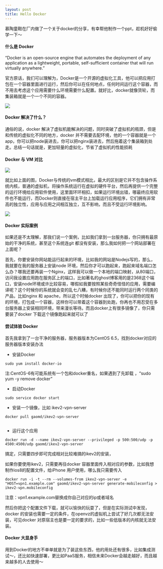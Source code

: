 ```yaml
---
layout: post
title: Hello Docker
---
```


慕陶童鞋在厂内做了一个关于docker的分享，有幸帮他制作一个ppt，趁机好好偷学一下～

#### 什么是 Docker



“Docker is an open-source engine that automates the deployment of 
any application as a lightweight, portable, self-sufficient container
that will run virtually anywhere.” 

官方原话，我们可以理解为，Docker是一个开源的虚拟化工具，他可以把应用打包在一个容器里面进行运行，然后你可以在任何地点，任何时间运行这个容器，而不用去考虑这个应用需要什么环境需要什么配置。就好比，docker就像货轮，而集装箱就是一个一个不同的容器。

![](https://t.alipayobjects.com/images/T1DylhXhtcXXXXXXXX.png)

#### Docker 解决了什么？

通俗的说，docker 解决了虚拟机能解决的问题，同时突破了虚拟机的瓶颈，但是和传统的虚拟化不同的地方，docker 并不需要去配环境，他的一个容器就是一个app，你可以把node装进去，你可以把nginx装进去，然后拖着这个集装箱到处走。总结一句话就是，更加轻量的虚拟化，节省了虚拟机的性能损耗


#### Docker 与 VM 对比

![](https://t.alipayobjects.com/images/T1a4VhXbthXXXXXXXX.png)

就比如上面的图，Docker与传统的vm模式相比，最大的区别是它并不包含操作系统内核，普通的虚拟机，将操作系统运行在虚拟的硬件平台，然后再提供一个完整的运行环境给应用软件使用，这里面环环相扣，如果运行环境出错，哪最终应用软件也不能运行，而Docker则直接在宿主平台上加载运行应用程序，它们拥有非常高的独立性，应用与应用之间相互独立，互不影响，而且不受运行环境影响。

![](https://t.alipayobjects.com/images/T1q44hXbJgXXXXXXXX.png)


#### Docker 实际案例

如果还是不太理解，那我们说一个案例，比如我们拿到一台服务器，你只拥有最原始的干净的系统，甚至这个系统连git 都没有安装，那么我如何把一个网站部署在上面呢？

首先，你要安装你网站能运行起来的环境，比如我的网站是Nodejs写的，那么，我就要在我的服务器上安装node 环境，然后你才可以跑起来，跑起来域名端口怎么办？哪我还要再装一个Nginx，这样我可以做一个本地的端口映射，从80端口，访问我设置应用跑在服务区上的端口，比如著名的ghost博客用的是2368这个端口，安装node环境或许比较容易，哪假如我要按照某些奇奇怪怪的应用，需要编译呢？这个时候你的系统就会变的乱七八糟，有时候你还不能同时运行两个同类的产品，比如nginx 和 apache，所以这个时候docker 出现了，你可以把你的现有的环境，打包成一个容器，这样你可以带着这个容器到处跑，你再也不用忍受在多台服务器上安装相同环境，带来漫长等待。而且docker上有很多镜像了，你只需要装了docker 下载这个镜像跑起来就可以了

#### 尝试体验 Docker 

首先我拿到了一台干净的服务器，服务器版本为CentOS 6.5，找到docker对应的服务器版本安装办法

- 安装Docker

```
sudo yum install docker-io

```
注:CentOS-6有可能系统有一个包和docker重名，如果遇到了先卸载 ，“sudo yum -y remove docker” 


- 启动Docker
 
```
sudo service docker start

```

- 安装一个镜像，比如 ikev2-vpn-server

```
docker pull gaomd/ikev2-vpn-server


```

- 运行这个应用

```
docker run -d --name ikev2-vpn-server --privileged -p 500:500/udp -p 4500:4500/udp gaomd/ikev2-vpn-server

```

搞定，只需要四步即可完成相对比较难搞的ikev2的安装，

如果你要使用ikev2，只需要再往docker 容器里面传入相对应的参数，比如我想制作ios8的配置文件，给iPhone 用户使用，哪么我只需要传入

```
docker run -i -t --rm --volumes-from ikev2-vpn-server -e "HOST=vpn1.example.com" gaomd/ikev2-vpn-server generate-mobileconfig > ikev2-vpn.mobileconfig

```
注意：vpn1.example.com替换成你自己对应的ip或者域名

然后你把这个配置文件下载，就可以愉快的玩耍了，但是在实际测试中发现，docker 的安装也需要一定的条件，在openvz的虚拟机上尝试了好几次都无法安装，可见docker 对原宿主也是要一定的要求的，比如一些低版本的内核就无法安装。

#### Docker 大显身手

用到Docker的地方不单单就是为了装这些东西，他的用处还有很多，比如集成测试～，还比如快速部署，更比如PaaS服务，相信未来Docker会越走越好，而且越来越多的人去使用～